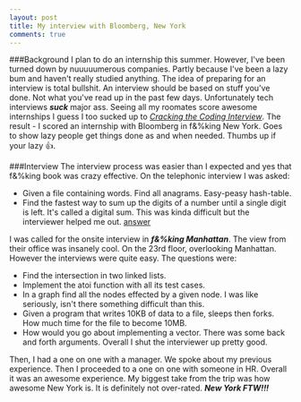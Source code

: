 ```yaml
---
layout: post
title: My interview with Bloomberg, New York
comments: true
---
```


###Background
I plan to do an internship this summer. However, I've been turned down by nuuuuumerous companies. Partly because I've been a lazy bum and haven't really studied anything. The idea of preparing for an interview is total bullshit. An interview should be based on stuff you've done. Not what you've read up in the past few days. Unfortunately tech interviews ***suck*** major ass. Seeing all my roomates score awesome internships I guess I too sucked up to [*Cracking the Coding Interview*](http://www.amazon.com/Cracking-Coding-Interview-Programming-Questions/dp/098478280X). The result - I scored an internship with Bloomberg in f&%king New York. Goes to show lazy people get things done as and when needed. Thumbs up if your lazy :+1:.

###Interview
The interview process was easier than I expected and yes that f&%king book was crazy effective. On the telephonic interview I was asked:

* Given a file containing words. Find all anagrams. Easy-peasy hash-table.
* Find the fastest way to sum up the digits of a number until a single digit is left. It's called a digital sum. This was kinda difficult but the interviewer helped me out. [answer](http://stackoverflow.com/a/2686915/1442749)

I was called for the onsite interview in ***f&%king Manhattan***. The view from their office was insanely cool. On the 23rd floor, overlooking Manhattan. However the interviews were quite easy. The questions were:

* Find the intersection in two linked lists.
* Implement the atoi function with all its test cases.
* In a graph find all the nodes effected by a given node. I was like seriously, isn't there something difficult than this.
* Given a program that writes 10KB of data to a file, sleeps then forks. How much time for the file to become 10MB.
* How would you go about implementing a vector. There was some back and forth arguments. Overall I shut the interviewer up pretty good.

Then, I had a one on one with a manager. We spoke about my previous experience. Then I proceeded to a one on one with someone in HR.
Overall it was an awesome experience. My biggest take from the trip was how awesome New York is. It is definitely not over-rated. ***New York FTW!!!***
